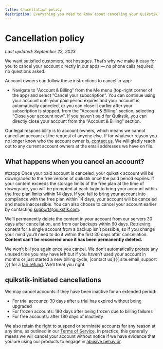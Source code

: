 ```yaml
---
title: Cancellation policy
description: Everything you need to know about canceling your Quikstik product accounts.
---
```


# Cancellation policy

*Last updated: September 22, 2023*

We want satisfied customers, not hostages. That’s why we make it easy for you to cancel your account directly in our apps — no phone calls required, no questions asked.

Account owners can follow these instructions to cancel in-app:
* Navigate to "Account & Billing" from the Me menu (top-right corner of the app) and select "Cancel your subscription". You can continue using your account until your paid period expires and your account is automatically canceled, or you can close it earlier after your subscription is stopped, from the "Account & Billing" section, selecting "Close your account now". If you haven’t paid for Quikstik, you can directly close your account from the "Account & Billing" section.

Our legal responsibility is to account owners, which means we cannot cancel an account at the request of anyone else. If for whatever reason you no longer know who the account owner is, [contact us]({{support@quikstik.com}}). We will gladly reach out to any current account owners at the email addresses we have on file.

## What happens when you cancel an account?
#czopp
Once your paid account is canceled, your quikstik account will be downgraded to the free version of quikstik once the paid period expires. If your content exceeds the storage limits of the free plan at the time of downgrade, you will be prompted at each login to bring your account within the free plan limits within 14 days. If you fail to bring your account into compliance with the free plan within 14 days, your account will be canceled and made inaccessible. You can also choose to cancel your account earlier by contacting support@quikstik.com.

We’ll permanently delete the content in your account from our servers 30 days after cancellation, and from our backups within 60 days. Retrieving content for a single account from a backup isn’t possible, so if you change your mind you’ll need to do it within the first 30 days after cancellation. **Content can’t be recovered once it has been permanently deleted.**

We won’t bill you again once you cancel. We don’t automatically prorate any unused time you may have left but if you haven’t used your account in months or just started a new billing cycle, [contact us]({{ site.email_support }}) for a [fair refund](../refund/index.md). We’ll treat you right.

## quikstik-initiated cancellations

We may cancel accounts if they have been inactive for an extended period:
* For trial accounts: 30 days after a trial has expired without being upgraded
* For frozen accounts: 180 days after being frozen due to billing failures
* For free accounts: after 180 days of inactivity

We also retain the right to suspend or terminate accounts for any reason at any time, as outlined in our [Terms of Service](../terms/index.md). In practice, this generally means we will cancel your account without notice if we have evidence that you are using our products to engage in [abusive behavior](../abuse/index.md).
